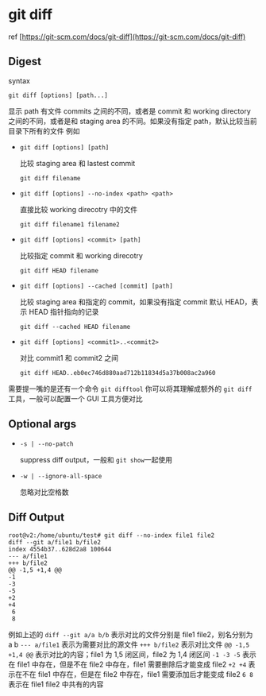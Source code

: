 # git diff

ref
[https://git-scm.com/docs/git-diff](https://git-scm.com/docs/git-diff)

## Digest
syntax
```
git diff [options] [path...]
```
显示 path 有文件  commits 之间的不同，或者是 commit 和 working directory 之间的不同，或者是和 staging area 的不同。如果没有指定 path，默认比较当前目录下所有的文件
例如

- `git diff [options] [path]`

  比较 staging area 和 lastest commit

  ```
  git diff filename
  ```

- `git diff [options] --no-index <path> <path>`

  直接比较 working direcotry 中的文件

  ```
  git diff filename1 filename2
  ```

- `git diff [options] <commit> [path]`

  比较指定 commit 和 working direcotry 

  ```
  git diff HEAD filename
  ```

- `git diff [options] --cached [commit] [path]`

  比较 staging area 和指定的 commit，如果没有指定 commit 默认 HEAD，表示 HEAD 指针指向的记录

  ```
  git diff --cached HEAD filename
  ```

- `git diff [options] <commit1>..<commit2>`

  对比 commit1 和 commit2 之间

  ```
  git diff HEAD..eb0ec746d880aad712b11834d5a37b008ac2a960
  ```

需要提一嘴的是还有一个命令 `git difftool` 你可以将其理解成额外的 `git diff` 工具，一般可以配置一个 GUI 工具方便对比

## Optional args

- `-s | --no-patch`

  suppress diff output，一般和 `git show`一起使用

- `-w | --ignore-all-space`

  忽略对比空格数

## Diff Output
```
root@v2:/home/ubuntu/test# git diff --no-index file1 file2
diff --git a/file1 b/file2
index 4554b37..628d2a8 100644
--- a/file1
+++ b/file2
@@ -1,5 +1,4 @@
-1
-3
-5
+2
+4
 6
 8
```
例如上述的 `diff --git a/a b/b` 表示对比的文件分别是 file1 file2，别名分别为 a b
`--- a/file1` 表示为需要对比的源文件
`+++ b/file2` 表示对比文件
`@@ -1,5 +1,4 @@` 表示对比的内容；file1 为 1,5 闭区间，file2 为 1,4 闭区间
`-1 -3 -5` 表示在 file1 中存在，但是不在 file2 中存在，file1 需要删除后才能变成 file2
`+2 +4` 表示在不在 file1 中存在，但是在 file2 中存在，file1 需要添加后才能变成 file2
`6 8` 表示在 file1 file2 中共有的内容

